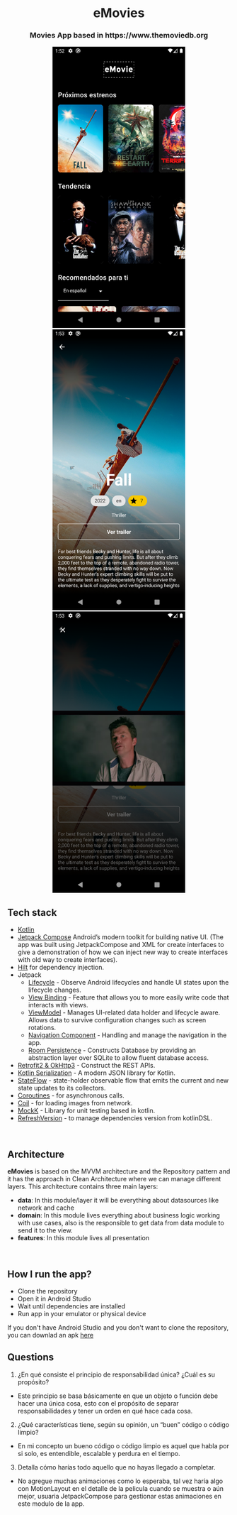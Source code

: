 <h1 align="center">eMovies</h1>

<h3 align="center">
Movies App based in https://www.themoviedb.org
</h3>

<div align="center">
<img src="/previews/home.png" width="300"/>
    
<img src="/previews/detail.png" width="300"/>
   
<img src="/previews/trailer.png" width="300"/>
</div>


## Tech stack
- [Kotlin](https://kotlinlang.org/)
- [Jetpack Compose](https://developer.android.com/jetpack/compose) Android’s modern toolkit for building native UI. (The app was built using JetpackCompose and XML for create interfaces to give a demonstration of how we can inject new way to create interfaces with old way to create interfaces).
- [Hilt](https://developer.android.com/training/dependency-injection/hilt-android) for dependency injection.
- Jetpack
    - [Lifecycle](https://developer.android.com/topic/libraries/architecture/lifecycle) - Observe Android lifecycles and handle UI states upon the lifecycle changes.
    - [View Binding](https://developer.android.com/topic/libraries/view-binding) - Feature that allows you to more easily write code that interacts with views.
    - [ViewModel](https://developer.android.com/topic/libraries/architecture/viewmodel) - Manages UI-related data holder and lifecycle aware. Allows data to survive configuration changes such as screen rotations.
    - [Navigation Component](https://developer.android.com/guide/navigation/navigation-getting-started) - Handling and manage the navigation in the app.
    - [Room Persistence](https://developer.android.com/jetpack/androidx/releases/room) - Constructs Database by providing an abstraction layer over SQLite to allow fluent database access.
- [Retrofit2 & OkHttp3](https://github.com/square/retrofit) - Construct the REST APIs.
- [Kotlin Serialization](https://kotlinlang.org/docs/serialization.html) - A modern JSON library for Kotlin.
- [StateFlow](https://developer.android.com/kotlin/flow/stateflow-and-sharedflow) - state-holder observable flow that emits the current and new state updates to its collectors.
- [Coroutines](https://developer.android.com/kotlin/coroutines) - for asynchronous calls.
- [Coil](https://coil-kt.github.io/coil/) - for loading images from network.
- [MockK](https://mockk.io/) - Library for unit testing based in kotlin.
- [RefreshVersion](https://github.com/jmfayard/refreshVersions) - to manage dependencies version from kotlinDSL.

<br />

## Architecture
**eMovies** is based on the MVVM architecture and the Repository pattern and it has the approach in Clean Architecture where we can manage different layers.
This architecture contains three main layers:

- **data**: In this module/layer it will be everything about datasources like network and cache
- **domain**: In this module lives everything about business logic working with use cases, also is the responsible to get data from data module to send it to the view.
- **features**: In this module lives all presentation

<br />

## How I run the app?
- Clone the repository
- Open it in Android Studio
- Wait until dependencies are installed
- Run app in your emulator or physical device

If you don't have Android Studio and you don't want to clone the repository, you can downlad an apk [here](https://www.mediafire.com/file/si1kpvvwgbsn8eg/eMovies.apk/file) 


## Questions
1. ¿En qué consiste el principio de responsabilidad única? ¿Cuál es su propósito? 
 - Este principio se basa básicamente en que un objeto o función debe hacer una única cosa, esto con el propósito de separar responsabilidades y tener un orden en qué hace cada cosa.
2. ¿Qué características tiene, según su opinión, un “buen” código o código limpio? 
 - En mi concepto un bueno código o código limpio es aquel que habla por si solo, es entendible, escalable y perdura en el tiempo.
3. Detalla cómo harías todo aquello que no hayas llegado a completar. 
 - No agregue muchas animaciones como lo esperaba, tal vez haría algo con MotionLayout en el detalle de la pelicula cuando se muestra o aún mejor, usuaria JetpackCompose para gestionar estas animaciones en este modulo de la app. 
